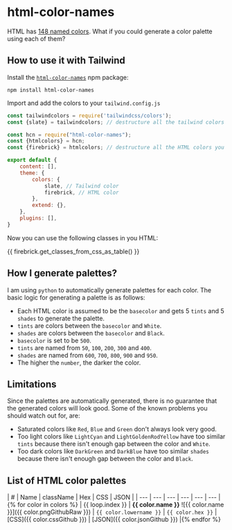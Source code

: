 
# html-color-names
HTML has [148 named colors](https://github.com/iaseth/html-color-names/blob/master/colors.json). What if you could generate a color palette using each of them?




## How to use it with Tailwind

Install the [`html-color-names`](https://www.npmjs.com/package/html-color-names) npm package:
```
npm install html-color-names
```

Import and add the colors to your `tailwind.config.js`
```javascript
const tailwindcolors = require('tailwindcss/colors');
const {slate} = tailwindcolors; // destructure all the tailwind colors you want to use

const hcn = require("html-color-names");
const {htmlcolors} = hcn;
const {firebrick} = htmlcolors; // destructure all the HTML colors you want to use

export default {
	content: [],
	theme: {
		colors: {
			slate, // Tailwind color
			firebrick, // HTML color
		},
		extend: {},
	},
	plugins: [],
}
```

Now you can use the following classes in you HTML:

{{ firebrick.get_classes_from_css_as_table() }}




## How I generate palettes?
I am using `python` to automatically generate palettes for each color. The basic logic for generating a palette is as follows:

* Each HTML color is assumed to be the `basecolor` and gets 5 `tints` and 5 `shades` to generate the palette.
* `tints` are colors between the `basecolor` and `White`.
* `shades` are colors between the `basecolor` and `Black`.
* `basecolor` is set to be `500`.
* `tints` are named from `50`, `100`, `200`, `300` and `400`.
* `shades` are named from `600`, `700`, `800`, `900` and `950`.
* The higher the `number`, the darker the color.




## Limitations
Since the palettes are automatically generated, there is no guarantee that the generated colors will look good. Some of the known problems you should watch out for, are:

* Saturated colors like `Red`, `Blue` and `Green` don't always look very good.
* Too light colors like `LightCyan` and `LightGoldenRodYellow` have too similar `tints` because there isn't enough gap between the color and `White`.
* Too dark colors like `DarkGreen` and `DarkBlue` have too similar `shades` because there isn't enough gap between the color and `Black`.




## List of HTML color palettes

| # | Name | className | Hex | CSS | JSON |
| --- | --- | --- | --- | --- | --- |{% for color in colors %}
| {{ loop.index }} | **{{ color.name }}** ![{{ color.name }}]({{ color.pngGithubRaw }}) | `{{ color.lowername }}` | `{{ color.hex }}` | [CSS]({{ color.cssGithub }}) | [JSON]({{ color.jsonGithub }}) |{% endfor %}


